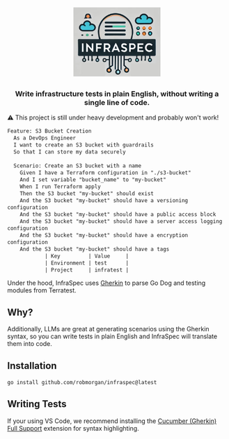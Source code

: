 <div align="center">
<h1 align="center">
<img src="_docs/infraspec_logo.jpg" width="200" />
</h1>
<h3>Write infrastructure tests in plain English, without writing a single line of code.</h3>
</div>

:warning: This project is still under heavy development and probably won't work!

```gherkin
Feature: S3 Bucket Creation
  As a DevOps Engineer
  I want to create an S3 bucket with guardrails
  So that I can store my data securely

  Scenario: Create an S3 bucket with a name
    Given I have a Terraform configuration in "./s3-bucket"
    And I set variable "bucket_name" to "my-bucket"
    When I run Terraform apply
    Then the S3 bucket "my-bucket" should exist
    And the S3 bucket "my-bucket" should have a versioning configuration
    And the S3 bucket "my-bucket" should have a public access block
    And the S3 bucket "my-bucket" should have a server access logging configuration
    And the S3 bucket "my-bucket" should have a encryption configuration
    And the S3 bucket "my-bucket" should have a tags
            | Key         | Value     |
            | Environment | test      |
            | Project     | infratest |
```

Under the hood, InfraSpec uses [Gherkin](https://cucumber.io/docs/gherkin/) to parse
Go Dog and testing modules from Terratest.

## Why?

Additionally, LLMs are great at generating scenarios using the Gherkin syntax, so you can write tests in plain English
and InfraSpec will translate them into code.

## Installation

```sh
go install github.com/robmorgan/infraspec@latest
```

## Writing Tests

If your using VS Code, we recommend installing the [Cucumber (Gherkin) Full Support](https://marketplace.visualstudio.com/items?itemName=alexkrechik.cucumberautocomplete)
extension for syntax highlighting.
